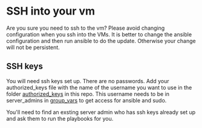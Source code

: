 SSH into your vm
================

Are you sure you need to ssh to the vm?
Please avoid changing configuration when you ssh into the VMs. It is better to change the ansible configuration and then run ansible to do the update.
Otherwise your change will not be persistent.

SSH keys
--------

You will need ssh keys set up. There are no passwords.
Add your authorized_keys file with the name of the username you want to use
in the folder [authorized_keys](../authorized_keys) in this repo.
This username needs to be in server_admins in [group_vars](../group_vars/all.yml)
to get access for ansible and sudo.

You'll need to find an exsting server admin who has ssh keys already set up and ask them to run the playbooks for you.
